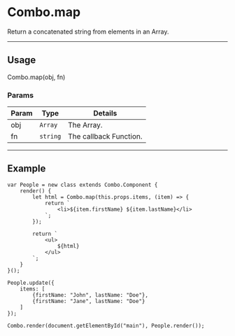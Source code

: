 # Combo.map

Return a concatenated string from elements in an Array.

----------------------------------------------------------------------

## Usage

Combo.map(obj, fn) 

### Params

| Param           | Type          | Details                          |
| --------------- | ------------- | -------------------------------- |
| obj             | `Array`       | The Array.                       |
| fn              | `string`      | The callback Function.           |

----------------------------------------------------------------------

## Example

	var People = new class extends Combo.Component {
		render() {
			let html = Combo.map(this.props.items, (item) => {
				return `
					<li>${item.firstName} ${item.lastName}</li>
				`;	
			});

            return `
                <ul>
                    ${html}
                </ul>
            `;
		}
	}();

    People.update({
        items: [
            {firstName: "John", lastName: "Doe"},
            {firstName: "Jane", lastName: "Doe"}          
        ]
    });	

	Combo.render(document.getElementById("main"), People.render());